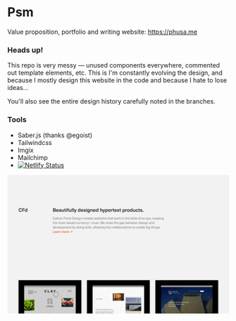 # Psm

Value proposition, portfolio and writing website: https://phusa.me

### Heads up!

This repo is very messy — unused components everywhere, commented out template elements, etc. This is I'm constantly evolving the design, and because I mostly design this website in the code and because I hate to lose ideas…

You'll also see the entire design history carefully noted in the branches.

### Tools

- Saber.js (thanks @egoist)
- Tailwindcss
- Imgix
- Mailchimp
- [![Netlify Status](https://api.netlify.com/api/v1/badges/0db19891-49a0-488a-8adf-e738e49637d7/deploy-status)](https://app.netlify.com/sites/cfd/deploys)

![Project screen-shot](v9-2019-12-18.png?raw=true "Project screen-shot")
